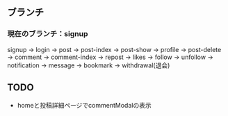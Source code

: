 ## ブランチ
### 現在のブランチ：signup
signup → login → post → post-index → post-show → profile → post-delete → comment → comment-index → repost → likes → follow → unfollow → notification → message → bookmark → withdrawal(退会)

## TODO
- homeと投稿詳細ページでcommentModalの表示
